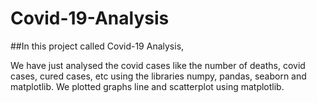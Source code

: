 # Covid-19-Analysis

##In this project called Covid-19 Analysis,

We have just analysed the covid cases like the number of deaths, covid cases, cured cases, etc using the libraries numpy, pandas, seaborn and matplotlib. We plotted graphs line and scatterplot using matplotlib.
